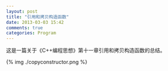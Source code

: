 ```yaml
---
layout: post
title: "引用和拷贝构造函数"
date: 2013-03-03 15:42
comments: true
categories: Program
---
```


这是一篇关于《C++编程思想》第十一章引用和拷贝构造函数的总结。

{% img ./copyconstructor.png %}
